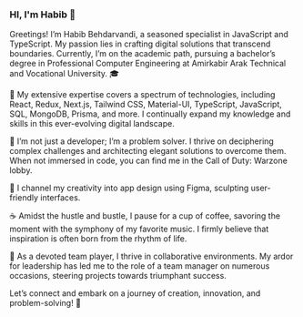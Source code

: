 ### HI, I'm Habib 👋
Greetings! I’m Habib Behdarvandi, a seasoned specialist in JavaScript and TypeScript. My passion lies in crafting digital solutions that transcend boundaries. Currently, I’m on the academic path, pursuing a bachelor’s degree in Professional Computer Engineering at Amirkabir Arak Technical and Vocational University. 🎓

🚀 My extensive expertise covers a spectrum of technologies, including React, Redux, Next.js, Tailwind CSS, Material-UI, TypeScript, JavaScript, SQL, MongoDB, Prisma, and more. I continually expand my knowledge and skills in this ever-evolving digital landscape.

🔧 I’m not just a developer; I’m a problem solver. I thrive on deciphering complex challenges and architecting elegant solutions to overcome them. When not immersed in code, you can find me in the Call of Duty: Warzone lobby.

👻 I channel my creativity into app design using Figma, sculpting user-friendly interfaces.

☕ Amidst the hustle and bustle, I pause for a cup of coffee, savoring the moment with the symphony of my favorite music. I firmly believe that inspiration is often born from the rhythm of life.

👥 As a devoted team player, I thrive in collaborative environments. My ardor for leadership has led me to the role of a team manager on numerous occasions, steering projects towards triumphant success.

Let’s connect and embark on a journey of creation, innovation, and problem-solving! 🌟
